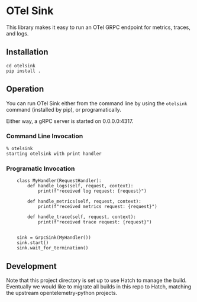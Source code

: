 # OTel Sink

This library makes it easy to run an OTel GRPC endpoint for metrics, traces, and logs.

## Installation

```
cd otelsink
pip install .
```

## Operation

You can run OTel Sink either from the command line by using the `otelsink` command (installed by pip),
or programatically.

Either way, a gRPC server is started on 0.0.0.0:4317.

### Command Line Invocation

```
% otelsink
starting otelsink with print handler
```

### Programatic Invocation

```
    class MyHandler(RequestHandler):
        def handle_logs(self, request, context):
            print(f"received log request: {request}")

        def handle_metrics(self, request, context):
            print(f"received metrics request: {request}")

        def handle_trace(self, request, context):
            print(f"received trace request: {request}")


    sink = GrpcSink(MyHandler())
    sink.start()
    sink.wait_for_termination()

```

## Development

Note that this project directory is set up to use Hatch to manage the build. Eventually we would like to migrate all
builds in this repo to Hatch, matching the upstream opentelemetry-python projects.
